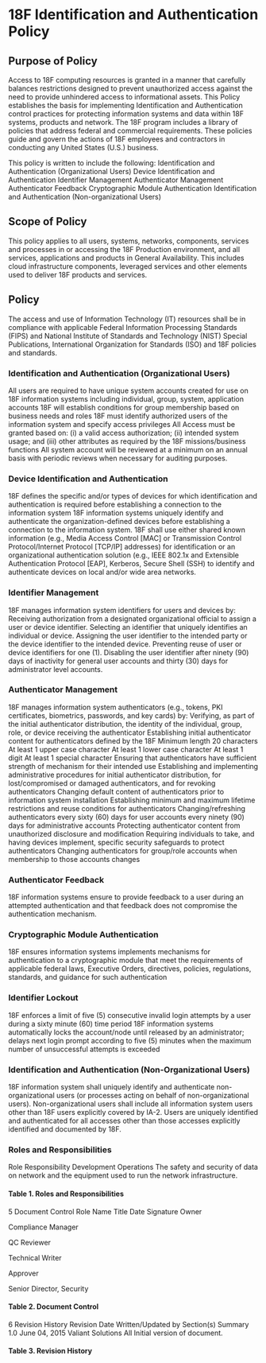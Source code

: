 # 18F Identification and Authentication Policy

## Purpose of Policy
Access to 18F computing resources is granted in a manner that carefully balances restrictions designed to prevent unauthorized access against the need to provide unhindered access to informational assets.
This Policy establishes the basis for implementing Identification and Authentication control practices for protecting information systems and data within 18F systems, products and network.
The 18F program includes a library of policies that address federal and commercial requirements. These policies guide and govern the actions of 18F employees and contractors in conducting any United States (U.S.) business.

This policy is written to include the following:
Identification and Authentication (Organizational Users)
Device Identification and Authentication
Identifier Management
Authenticator Management
Authenticator Feedback
Cryptographic Module Authentication
Identification and Authentication (Non-organizational Users)

## Scope of Policy
This policy applies to all users, systems, networks, components, services and processes in or accessing the 18F Production environment, and all services, applications and products in General Availability.  This includes cloud infrastructure components, leveraged services and other elements used to deliver 18F products and services.

## Policy
The access and use of Information Technology (IT) resources shall be in compliance with applicable Federal Information Processing Standards (FIPS) and National Institute of Standards and Technology (NIST) Special Publications, International Organization for Standards (ISO) and 18F policies and standards.

### Identification and Authentication (Organizational Users)
All users are required to have unique system accounts created for use on 18F information systems including individual, group, system, application accounts
18F will establish conditions for group membership based on business needs and roles
18F must identify authorized users of the information system and specify access privileges
All Access must be granted based on: (i) a valid access authorization; (ii) intended system usage; and (iii) other attributes as required by the 18F missions/business functions
All system account will be reviewed at a minimum on an annual basis with periodic reviews when necessary for auditing purposes.

### Device Identification and Authentication
18F defines the specific and/or types of devices for which identification and authentication is required before establishing a connection to the information system
18F information systems uniquely identify and authenticate the organization-defined devices before establishing a connection to the information system.
18F shall use either shared known information (e.g., Media Access Control [MAC] or Transmission Control Protocol/Internet Protocol [TCP/IP] addresses) for identification or an organizational authentication solution (e.g., IEEE 802.1x and Extensible Authentication Protocol [EAP], Kerberos, Secure Shell (SSH) to identify and authenticate devices on local and/or wide area networks.

### Identifier Management
18F manages information system identifiers for users and devices by:
Receiving authorization from a designated organizational official to assign a user or device identifier.
Selecting an identifier that uniquely identifies an individual or device.
Assigning the user identifier to the intended party or the device identifier to the intended device.
Preventing reuse of user or device identifiers for one (1).
Disabling the user identifier after ninety (90) days of inactivity for general user accounts and thirty (30) days for administrator level accounts.

### Authenticator Management
18F manages information system authenticators (e.g., tokens, PKI certificates, biometrics, passwords, and key cards) by:
Verifying, as part of the initial authenticator distribution, the identity of the individual, group, role, or device receiving the authenticator
Establishing initial authenticator content for authenticators defined by the 18F
Minimum length 20 characters
At least  1 upper case character
At least  1 lower case character
At least  1 digit
At least  1 special character
Ensuring that authenticators have sufficient strength of mechanism for their intended use
Establishing and implementing administrative procedures for initial authenticator distribution, for lost/compromised or damaged authenticators, and for revoking authenticators
Changing default content of authenticators prior to information system installation
Establishing minimum and maximum lifetime restrictions and reuse conditions for authenticators
Changing/refreshing authenticators every sixty (60) days for user accounts every ninety (90) days for administrative accounts
Protecting authenticator content from unauthorized disclosure and modification
Requiring individuals to take, and having devices implement, specific security safeguards to protect authenticators
Changing authenticators for group/role accounts when membership to those accounts changes

### Authenticator Feedback
18F information systems ensure to provide feedback to a user during an attempted authentication and that feedback does not compromise the authentication mechanism.


### Cryptographic Module Authentication
18F ensures  information systems implements mechanisms for authentication to a cryptographic module that meet the requirements of applicable federal laws, Executive Orders, directives, policies, regulations, standards, and guidance for such authentication

### Identifier Lockout
18F enforces a limit of five (5) consecutive invalid login attempts by a user during a sixty minute (60) time period
18F information systems automatically locks the account/node until released by an administrator; delays next login prompt according to five (5) minutes when the maximum number of unsuccessful attempts is exceeded

### Identification and Authentication (Non-Organizational Users)
18F information system shall uniquely identify and authenticate non-organizational users (or processes acting on behalf of non-organizational users).
Non-organizational users shall include all information system users other than 18F users explicitly covered by IA-2. Users are uniquely identified and authenticated for all accesses other than those accesses explicitly identified and documented by 18F.

### Roles and Responsibilities
Role
Responsibility
Development Operations
The safety and security of data on network and the equipment used to run the network infrastructure.

#### Table 1. Roles and Responsibilities

5 Document Control
Role
Name
Title
Date
Signature
Owner

Compliance Manager


QC Reviewer

Technical Writer


Approver

Senior Director, Security


#### Table 2. Document Control
6 Revision History
Revision
Date
Written/Updated by
Section(s)
Summary
1.0
June 04, 2015
Valiant Solutions
All
Initial version of document.

#### Table 3. Revision History
